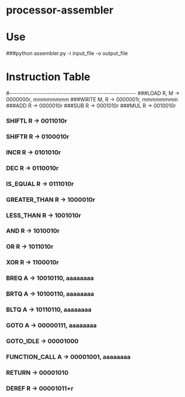 # processor-assembler
# Use
###python assembler.py -i input_file -o output_file

# Instruction Table
#------------------------------------------------------
###LOAD R, M 		           -> 0000000r, mmmmmmmm
###WRITE M, R 		          -> 0000001r, mmmmmmmm
###ADD R 		               -> 0000010r
###SUB R 		               -> 0001010r
###MUL R              -> 0010010r
### SHIFTL R          -> 0011010r
### SHIFTR R         -> 0100010r
### INCR R           -> 0101010r
### DEC R           -> 0110010r
### IS_EQUAL R            -> 0111010r
### GREATER_THAN R        -> 1000010r
### LESS_THAN R           -> 1001010r
### AND R                 -> 1010010r
### OR R                  -> 1011010r
### XOR R                 -> 1100010r
### BREQ A                -> 10010110, aaaaaaaa
### BRTQ A                -> 10100110, aaaaaaaa
### BLTQ A                -> 10110110, aaaaaaaa
### GOTO A                -> 00000111, aaaaaaaa
### GOTO_IDLE             -> 00001000
### FUNCTION_CALL A       -> 00001001, aaaaaaaa
### RETURN                -> 00001010
### DEREF R         -> 00001011+r
